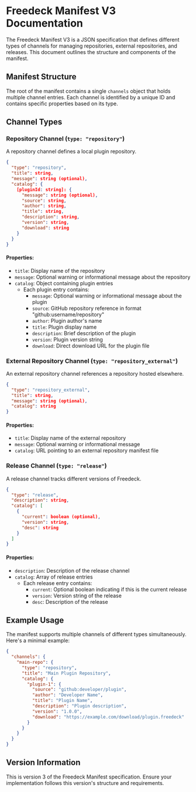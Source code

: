# Freedeck Manifest V3 Documentation

The Freedeck Manifest V3 is a JSON specification that defines different types of channels for managing repositories, external repositories, and releases. This document outlines the structure and components of the manifest.

## Manifest Structure

The root of the manifest contains a single `channels` object that holds multiple channel entries. Each channel is identified by a unique ID and contains specific properties based on its type.

## Channel Types

### Repository Channel (`type: "repository"`)

A repository channel defines a local plugin repository.

```json
{
  "type": "repository",
  "title": string,
  "message": string (optional),
  "catalog": {
    [pluginId: string]: {
      "message": string (optional),
      "source": string,
      "author": string,
      "title": string,
      "description": string,
      "version": string,
      "download": string
    }
  }
}
```

#### Properties:
- `title`: Display name of the repository
- `message`: Optional warning or informational message about the repository
- `catalog`: Object containing plugin entries
  - Each plugin entry contains:
    - `message`: Optional warning or informational message about the plugin
    - `source`: GitHub repository reference in format "github:username/repository"
    - `author`: Plugin author's name
    - `title`: Plugin display name
    - `description`: Brief description of the plugin
    - `version`: Plugin version string
    - `download`: Direct download URL for the plugin file

### External Repository Channel (`type: "repository_external"`)

An external repository channel references a repository hosted elsewhere.

```json
{
  "type": "repository_external",
  "title": string,
  "message": string (optional),
  "catalog": string
}
```

#### Properties:
- `title`: Display name of the external repository
- `message`: Optional warning or informational message
- `catalog`: URL pointing to an external repository manifest file

### Release Channel (`type: "release"`)

A release channel tracks different versions of Freedeck.

```json
{
  "type": "release",
  "description": string,
  "catalog": [
    {
      "current": boolean (optional),
      "version": string,
      "desc": string
    }
  ]
}
```

#### Properties:
- `description`: Description of the release channel
- `catalog`: Array of release entries
  - Each release entry contains:
    - `current`: Optional boolean indicating if this is the current release
    - `version`: Version string of the release
    - `desc`: Description of the release

## Example Usage

The manifest supports multiple channels of different types simultaneously. Here's a minimal example:

```json
{
  "channels": {
    "main-repo": {
      "type": "repository",
      "title": "Main Plugin Repository",
      "catalog": {
        "plugin-1": {
          "source": "github:developer/plugin",
          "author": "Developer Name",
          "title": "Plugin Name",
          "description": "Plugin description",
          "version": "1.0.0",
          "download": "https://example.com/download/plugin.freedeck"
        }
      }
    }
  }
}
```

## Version Information

This is version 3 of the Freedeck Manifest specification. Ensure your implementation follows this version's structure and requirements.
